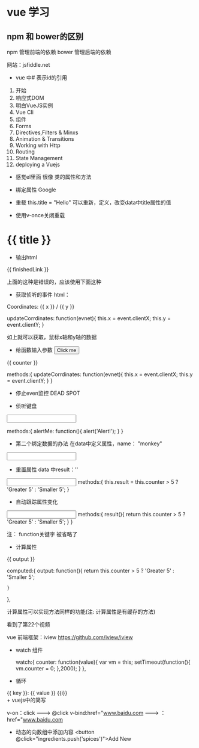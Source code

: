# vue 学习

## npm 和 bower的区别

npm 管理前端的依赖
bower 管理后端的依赖

网站：jsfiddle.net


+ vue 中# 表示id的引用

1. 开始
2. 响应式DOM
3. 明白VueJS实例
4. Vue Cli
5. 组件
6. Forms
7. Directives,Filters & Minxs
8. Animation & Transitions
9. Working with Http
10. Routing
11. State Management
12. deploying a Vuejs


+ 感觉el里面 很像 类的属性和方法


+ 绑定属性
<a v-bind:href="link">Google</a>  

+ 重载
this.title = "Hello"
可以重新，定义，改变data中title属性的值

+ 使用v-once关闭重载
<h1 v-once>{{ title }}</h1>


+ 输出html
<p>{{ finishedLink }}</p>

上面的这种是错误的，应该使用下面这种

+ 获取侦听的事件
html：
<p v-on:mousemove="updateCorrdinates">Coordinates: {{ x }} / {{ y }}</p>


updateCorrdinates: function(evnet){
this.x = event.clientX;
this.y = event.clientY;
}

如上就可以获取，鼠标x轴和y轴的数据

+ 给函数输入参数
<button v-on:click="increase(2, $event)">Click me</button>
<p>{{ counter }}</p>
methods:{
    updateCorrdinates: function(evnet){
    this.x = event.clientX;
    this.y = event.clientY;
    }
}

+ 停止even监控
<span v-on:mousemove.stop="">DEAD SPOT </span>

+ 侦听键盘
<input type="text" v-on:keyup.enter.space="alertMe">

methods:{
    alertMe: function(){
      	alert('Alert!');
    }
}

+ 第二个绑定数据的办法
在data中定义属性，name： "monkey"

<input type="text" v-model="name">


+ 重置属性
data 中result：''
<input type="text" v-model="result">
methods:{
      this.result = this.counter > 5 ? 'Greater 5' : 'Smaller 5';
}


+ 自动跟踪属性变化
<input type="text" v-model="result()">
methods:{
    result(){
    	return this.counter > 5 ? 'Greater 5' : 'Smaller 5';
    }
}

注： function关键字 被省略了

+ 计算属性
<p>{{ output }}</p>

  computed:{
  	output: function(){
    	    return this.counter > 5 ? 'Greater 5' : 'Smaller 5';

    }
  },

计算属性可以实现方法同样的功能(注: 计算属性是有缓存的方法)

看到了第22个视频

vue 前端框架：iview
https://github.com/iview/iview

+ watch 组件

  watch:{
  counter: function(value){
      var vm = this;
      setTimeout(function(){
      vm.counter = 0;
      },2000);
  	}
  },

+ 循环
<div v-for="(value, key, index) in person">{{ key }}: {{ value }} {{i}} </div>
+ vuejs中的简写

v-on：click  ---> @click
v-bind:href="www.baidu.com  ---> ：href="www.baidu.com

+ 动态的向数组中添加内容
<button @click="ingredients.push('spices')">Add New</button>